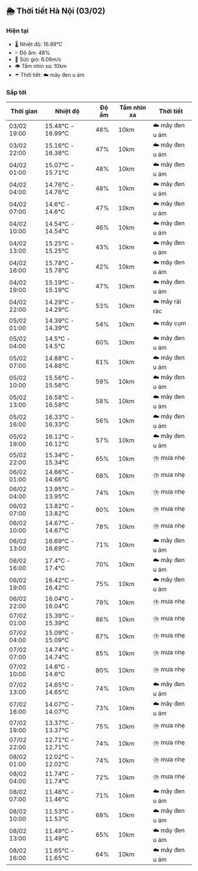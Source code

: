 ## 🌦️ Thời tiết Hà Nội (03/02)

### Hiện tại

- 🌡️ Nhiệt độ: 16.99℃
- 💦 Độ ẩm: 48%
- 💨 Sức gió: 6.06m/s
- 👁️ Tầm nhìn xa: 10km
- ☂️ Thời tiết: ☁️ mây đen u ám

### Sắp tới

| Thời gian | Nhiệt độ | Độ ẩm | Tầm nhìn xa | Thời tiết |
| --- | --- | --- | --- | --- |
| 03/02 19:00 | 15.48℃ - 16.99℃ | 48% | 10km | ☁️ mây đen u ám |
| 03/02 22:00 | 15.16℃ - 16.38℃ | 47% | 10km | ☁️ mây đen u ám |
| 04/02 01:00 | 15.07℃ - 15.71℃ | 48% | 10km | ☁️ mây đen u ám |
| 04/02 04:00 | 14.76℃ - 14.76℃ | 48% | 10km | ☁️ mây đen u ám |
| 04/02 07:00 | 14.6℃ - 14.6℃ | 47% | 10km | ☁️ mây đen u ám |
| 04/02 10:00 | 14.54℃ - 14.54℃ | 46% | 10km | ☁️ mây đen u ám |
| 04/02 13:00 | 15.25℃ - 15.25℃ | 43% | 10km | ☁️ mây đen u ám |
| 04/02 16:00 | 15.78℃ - 15.78℃ | 42% | 10km | ☁️ mây đen u ám |
| 04/02 19:00 | 15.19℃ - 15.19℃ | 47% | 10km | ☁️ mây đen u ám |
| 04/02 22:00 | 14.29℃ - 14.29℃ | 53% | 10km | ☁️ mây rải rác |
| 05/02 01:00 | 14.39℃ - 14.39℃ | 54% | 10km | ☁️ mây cụm |
| 05/02 04:00 | 14.5℃ - 14.5℃ | 60% | 10km | ☁️ mây đen u ám |
| 05/02 07:00 | 14.88℃ - 14.88℃ | 61% | 10km | ☁️ mây đen u ám |
| 05/02 10:00 | 15.56℃ - 15.56℃ | 59% | 10km | ☁️ mây đen u ám |
| 05/02 13:00 | 16.58℃ - 16.58℃ | 58% | 10km | ☁️ mây đen u ám |
| 05/02 16:00 | 16.33℃ - 16.33℃ | 56% | 10km | ☁️ mây đen u ám |
| 05/02 19:00 | 16.12℃ - 16.12℃ | 57% | 10km | ☁️ mây đen u ám |
| 05/02 22:00 | 15.34℃ - 15.34℃ | 65% | 10km | ⛈️ mưa nhẹ |
| 06/02 01:00 | 14.66℃ - 14.66℃ | 68% | 10km | ⛈️ mưa nhẹ |
| 06/02 04:00 | 13.95℃ - 13.95℃ | 74% | 10km | ⛈️ mưa nhẹ |
| 06/02 07:00 | 13.82℃ - 13.82℃ | 80% | 10km | ⛈️ mưa nhẹ |
| 06/02 10:00 | 14.67℃ - 14.67℃ | 78% | 10km | ⛈️ mưa nhẹ |
| 06/02 13:00 | 16.69℃ - 16.69℃ | 71% | 10km | ☁️ mây đen u ám |
| 06/02 16:00 | 17.4℃ - 17.4℃ | 70% | 10km | ☁️ mây đen u ám |
| 06/02 19:00 | 16.42℃ - 16.42℃ | 75% | 10km | ☁️ mây đen u ám |
| 06/02 22:00 | 16.04℃ - 16.04℃ | 79% | 10km | ⛈️ mưa nhẹ |
| 07/02 01:00 | 15.39℃ - 15.39℃ | 86% | 10km | ⛈️ mưa nhẹ |
| 07/02 04:00 | 15.09℃ - 15.09℃ | 87% | 10km | ⛈️ mưa nhẹ |
| 07/02 07:00 | 14.74℃ - 14.74℃ | 85% | 10km | ⛈️ mưa nhẹ |
| 07/02 10:00 | 14.6℃ - 14.6℃ | 80% | 10km | ⛈️ mưa nhẹ |
| 07/02 13:00 | 14.65℃ - 14.65℃ | 74% | 10km | ☁️ mây đen u ám |
| 07/02 16:00 | 14.07℃ - 14.07℃ | 73% | 10km | ☁️ mây đen u ám |
| 07/02 19:00 | 13.37℃ - 13.37℃ | 75% | 10km | ⛈️ mưa nhẹ |
| 07/02 22:00 | 12.71℃ - 12.71℃ | 74% | 10km | ⛈️ mưa nhẹ |
| 08/02 01:00 | 12.02℃ - 12.02℃ | 74% | 10km | ⛈️ mưa nhẹ |
| 08/02 04:00 | 11.74℃ - 11.74℃ | 72% | 10km | ⛈️ mưa nhẹ |
| 08/02 07:00 | 11.46℃ - 11.46℃ | 71% | 10km | ☁️ mây đen u ám |
| 08/02 10:00 | 11.53℃ - 11.53℃ | 68% | 10km | ☁️ mây đen u ám |
| 08/02 13:00 | 11.49℃ - 11.49℃ | 65% | 10km | ☁️ mây đen u ám |
| 08/02 16:00 | 11.65℃ - 11.65℃ | 64% | 10km | ☁️ mây đen u ám |
